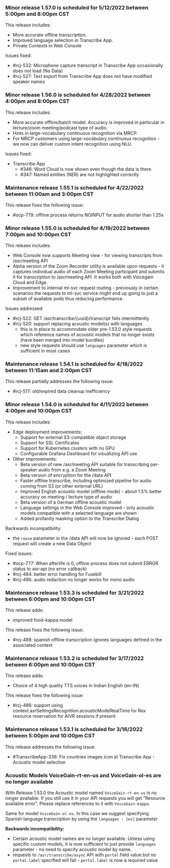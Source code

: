 ### Minor release 1.57.0 is scheduled for 5/12/2022 between 5:00pm and 8:00pm CST

This release includes:
* More accurate offline transcription.
* Improved language selection in Transcribe App.
* Private Contexts in Web Console

Issues fixed:
* #rcj-532: Microphone capture transcript in Transcribe App occasionally does not load (No Data)
* #rcj-527: Text export from Transcribe App does not have modified speaker names

### Minor release 1.56.0 is scheduled for 4/28/2022 between 4:00pm and 8:00pm CST

This release includes:
* More accurate offline/batch model. Accuracy is improved in particular in lecture/zoom meeting/podcast type of audio.
* Hints in large-vocabulary continuous recognition via MRCP.
* For MRCP customers using large-vocabulary continuous recognition - we now can deliver custom intent recognition using NLU.

Issues fixed:
* Transcribe App
  * #346: Word Cloud is now shown even though the data is there 
  * #347: Named entities (NER) are not highlighted correctly 

### Maintenance release 1.55.1 is scheduled for 4/22/2022 between 11:00am and 3:00pm CST

This release fixes the following issue:
* #ocp-779: offline process returns NOINPUT for audio shorter than 1.25s

### Minor release 1.55.0 is scheduled for 4/19/2022 between 7:00pm and 10:00pm CST

This release includes:
* Web Console now supports Meeting view - for viewing transcripts from /asr/meeting API
* Alpha version of the Zoom Recorder utility is available upon requests - it captures individual audio of each Zoom Meeting participant and submits it for transcription to /asr/meeting API. It works both with Voicegain Cloud and Edge.
* Improvement to internal ml-svc request routing - previously in certain scenarios the requests to ml-svc service might end up going to just a subset of available pods thus reducing performance. 

Issues addressed:
* #rcj-522: GET /asr/transcribe/{uuid}/transcript fails intermittently
* #rcj-520: support replacing acoustic model(s) with languages
  * this is in place to accommodate older pre-1.53.0 style requests which reference names of acoustic models that no longer exists (have been merged into model bundles)
  * new style requests should use `languages` parameter which is sufficient in most cases

### Maintenance release 1.54.1 is scheduled for 4/18/2022 between 11:15am and 2:00pm CST

This release partially addresses the following issue:
* #rcj-517: old/expired data cleanup inefficiency

### Minor release 1.54.0 is scheduled for 4/11/2022 between 4:00pm and 10:00pm CST

This release includes:
* Edge deployment improvements:
  * Support for external S3-compatible object storage
  * Support for SSL Certificates
  * Support for Kubernetes clusters with no GPU
  * Configurable Grafana Dashboard for visualizing API use 
* Other improvements:
  * Beta version of new /asr/meeting API suitable for transcribing per-speaker audio from e.g. a Zoom Meeting 
  * Beta version of encryption for the /data API
  * Faster offline transcribe, including optimized pipeline for audio coming from S3 (or other external URL)
  * Improved English acoustic model (offline mode) - about 1.5% better accuracy on meeting / lecture type of audio
  * Beta version of a German offline acoustic model
  * Language settings in the Web Console improved - only acoustic models compatible with a selected language are shown
  * Added profanity masking option to the Transcribe Dialog

Backwards incompatibility:
* the `reuse` parameter in the /data API will now be ignored - each POST request will create a new Data Object

Fixed issues:
* #ocp-777: When afterlife is 0, offline process does not submit ERROR status to asr-api (no error callback)
* #rcj-484: better error handling for Fusebill
* #rcj-496: audio redaction no longer works for mono audio

### Maintenance release 1.53.3 is scheduled for 3/21/2022 between 6:00pm and 10:00pm CST

This release adds:
* improved food-kappa model 

This release fixes the following issue:
* #rcj-488: spanish offline transcription ignores languages defined in the associated context

### Maintenance release 1.53.2 is scheduled for 3/17/2022 between 6:00pm and 10:00pm CST

This release adds:
* Choice of 4 high quality TTS voices in Indian English (en-IN)

This release fixes the following issue:
* #rcj-486: support using context.asrSettingsRecognition.acousticModelRealTime for Rex resource reservation for AIVR sessions if present

### Maintenance release 1.53.1 is scheduled for 3/16/2022 between 5:00pm and 10:00pm CST

This release addresses the following issue:
* #TranscribeApp-338: Fix countries images icon at Transcribe App - Acoustic model selection

### Acoustic Models VoiceGain-rt-en-us  and VoiceGain-ol-es are no longer available

With Release 1.53.0 the Acoustic model named `VoiceGain-rt-en-us` is no longer available. If you still use it in your API requests you will get "Resource available error". Please replace references to it with `VoiceGain-kappa`.

Same for model `VoiceGain-ol-es`. In this case we suggest specifying Spanish language transcription by using the `languages : [es]` parameter


**Backwards incompatibility:**
* Certain acoustic model names are no longer available. Unless using specific custom models, it is now sufficient to just provide `languages` parameter - no need to specify acoustic model by name.
* requests to `/asr/transcribe/async` API with `portal` field value but no `portal.label` specified will fail - `portal.label` is now a required value 









































 













































